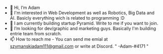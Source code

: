 - 👋 Hi, I’m Adam
- 👀 I'm interested in Web Development as well as Robotics, Big Data and AI. Basicly everything wich is related to programming :D
- 🌱 I am currently building startup Pyramid. Write to me if you want to join.
- 💞️ I’m looking for dev/graphic and marketing guys. Basically I'm building entrie team from scratch.
- 📫 How to reach me - You can send me emial at szymanskiadam111@gmail.com or write at Discord.
" -Adam-#4171 "

<!---
Rig-21/Rig-21 is a ✨ special ✨ repository because its `README.md` (this file) appears on your GitHub profile.
You can click the Preview link to take a look at your changes.
--->
